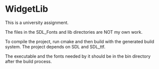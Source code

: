 # WidgetLib
This is a university assignment.

The files in the SDL_Fonts and lib directories are NOT my own work.

To compile the project, run cmake and then build with the generated build system. The project depends on SDL and SDL_ttf.

The executable and the fonts needed by it should be in the bin directory after the build process.
